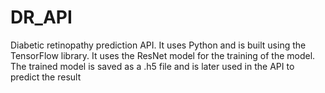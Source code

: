 # DR_API

Diabetic retinopathy prediction API. It uses Python and is built using the TensorFlow library. It uses the ResNet model for the training of the model. The trained model is saved as a .h5 file and is later used in the API to predict the result
